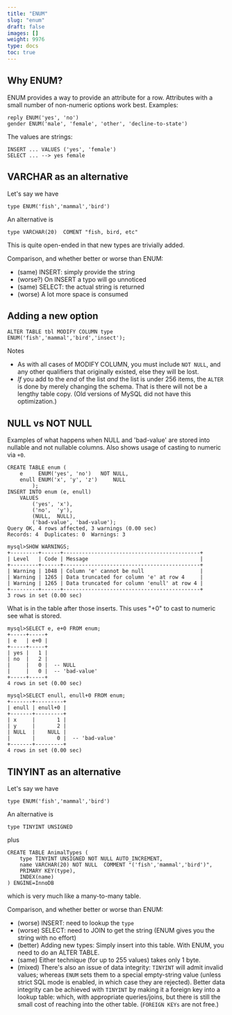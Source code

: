 ```yaml
---
title: "ENUM"
slug: "enum"
draft: false
images: []
weight: 9976
type: docs
toc: true
---
```


## Why ENUM?
ENUM provides a way to provide an attribute for a row.  Attributes with a small number of non-numeric options work best.  Examples:

    reply ENUM('yes', 'no')
    gender ENUM('male', 'female', 'other', 'decline-to-state')

The values are strings:

    INSERT ... VALUES ('yes', 'female')
    SELECT ... --> yes female


## VARCHAR as an alternative
Let's say we have

    type ENUM('fish','mammal','bird')

An alternative is

    type VARCHAR(20)  COMENT "fish, bird, etc"

This is quite open-ended in that new types are trivially added.

Comparison, and whether better or worse than ENUM:

 -  (same) INSERT: simply provide the string
 -  (worse?) On INSERT a typo will go unnoticed
 -  (same) SELECT: the actual string is returned
 -  (worse) A lot more space is consumed




## Adding a new option
    ALTER TABLE tbl MODIFY COLUMN type ENUM('fish','mammal','bird','insect');

Notes

 - As with all cases of MODIFY COLUMN, you must include `NOT NULL`, and any other qualifiers that originally existed, else they will be lost.
 - _If_ you add to the _end_ of the list _and_ the list is under 256 items, the `ALTER` is done by merely changing the schema.  That is there will not be a lengthy table copy.  (Old versions of MySQL did not have this optimization.)

## NULL vs NOT NULL
Examples of what happens when NULL and 'bad-value' are stored into nullable and not nullable columns.  Also shows usage of casting to numeric via `+0`.

    CREATE TABLE enum (
        e     ENUM('yes', 'no')   NOT NULL,
        enull ENUM('x', 'y', 'z')     NULL
            );
    INSERT INTO enum (e, enull)
        VALUES
            ('yes', 'x'),
            ('no',  'y'),
            (NULL,  NULL),
            ('bad-value', 'bad-value');
    Query OK, 4 rows affected, 3 warnings (0.00 sec)
    Records: 4  Duplicates: 0  Warnings: 3
    
    mysql>SHOW WARNINGS;
    +---------+------+--------------------------------------------+
    | Level   | Code | Message                                    |
    +---------+------+--------------------------------------------+
    | Warning | 1048 | Column 'e' cannot be null                  | 
    | Warning | 1265 | Data truncated for column 'e' at row 4     |
    | Warning | 1265 | Data truncated for column 'enull' at row 4 |
    +---------+------+--------------------------------------------+
    3 rows in set (0.00 sec)

What is in the table after those inserts.  This uses "+0" to cast to numeric see what is stored.
    
    mysql>SELECT e, e+0 FROM enum;
    +-----+-----+
    | e   | e+0 |
    +-----+-----+
    | yes |   1 |
    | no  |   2 |
    |     |   0 |  -- NULL
    |     |   0 |  -- 'bad-value'
    +-----+-----+
    4 rows in set (0.00 sec)
    
    mysql>SELECT enull, enull+0 FROM enum;
    +-------+---------+
    | enull | enull+0 |
    +-------+---------+
    | x     |       1 |
    | y     |       2 |
    | NULL  |    NULL |
    |       |       0 |  -- 'bad-value'
    +-------+---------+
    4 rows in set (0.00 sec)


## TINYINT as an alternative
Let's say we have

    type ENUM('fish','mammal','bird')

An alternative is

    type TINYINT UNSIGNED
plus

    CREATE TABLE AnimalTypes (
        type TINYINT UNSIGNED NOT NULL AUTO_INCREMENT,
        name VARCHAR(20) NOT NULL  COMMENT "('fish','mammal','bird')",
        PRIMARY KEY(type),
        INDEX(name)
    ) ENGINE=InnoDB

which is very much like a many-to-many table.

Comparison, and whether better or worse than ENUM:

 - (worse) INSERT:  need to lookup the `type`
 - (worse) SELECT:  need to JOIN to get the string (ENUM gives you the string with no effort)
 - (better) Adding new types:  Simply insert into this table.  With ENUM, you need to do an ALTER TABLE.
 - (same) Either technique (for up to 255 values) takes only 1 byte.
 - (mixed) There's also an issue of data integrity: `TINYINT` will admit invalid values; whereas `ENUM` sets them to a special empty-string value (unless strict SQL mode is enabled, in which case they are rejected). Better data integrity can be achieved with `TINYINT` by making it a foreign key into a lookup table: which, with appropriate queries/joins, but there is still the small cost of reaching into the other table.  (`FOREIGN KEYs` are not free.)




